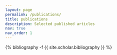```yaml
---
layout: page
permalink: /publications/
title: publications
description: Selected published articles
nav: true
nav_order: 1
---
```

<!-- _pages/publications.md -->
<div class="publications">

{% bibliography -f {{ site.scholar.bibliography }} %}

</div>
